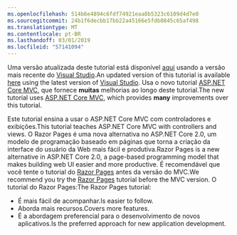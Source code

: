 ```yaml
---
ms.openlocfilehash: 514b6e4894c6fdf74921eaa8b5323c6109d4d7e0
ms.sourcegitcommit: 24b1f6decbb17bb22a45166e5fdb0845c65af498
ms.translationtype: MT
ms.contentlocale: pt-BR
ms.lasthandoff: 03/01/2019
ms.locfileid: "57141094"
---
```

<span data-ttu-id="6cae5-101">Uma versão atualizada deste tutorial está disponível [aqui](https://docs.microsoft.com/aspnet/core/tutorials/first-mvc-app/start-mvc) usando a versão mais recente do [Visual Studio](https://visualstudio.microsoft.com/).</span><span class="sxs-lookup"><span data-stu-id="6cae5-101">An updated version of this tutorial is available [here](https://docs.microsoft.com/aspnet/core/tutorials/first-mvc-app/start-mvc) using the latest version of [Visual Studio](https://visualstudio.microsoft.com/).</span></span> <span data-ttu-id="6cae5-102">Usa o novo tutorial [ASP.NET Core MVC](https://docs.microsoft.com/aspnet/core/mvc/), que fornece **muitas** melhorias ao longo deste tutorial.</span><span class="sxs-lookup"><span data-stu-id="6cae5-102">The new tutorial uses [ASP.NET Core MVC](https://docs.microsoft.com/aspnet/core/mvc/), which provides **many** improvements over this tutorial.</span></span>

<span data-ttu-id="6cae5-103">Este tutorial ensina a usar o ASP.NET Core MVC com controladores e exibições.</span><span class="sxs-lookup"><span data-stu-id="6cae5-103">This tutorial teaches ASP.NET Core MVC with controllers and views.</span></span> <span data-ttu-id="6cae5-104">O Razor Pages é uma nova alternativa no ASP.NET Core 2.0, um modelo de programação baseado em páginas que torna a criação da interface do usuário da Web mais fácil e produtiva.</span><span class="sxs-lookup"><span data-stu-id="6cae5-104">Razor Pages is a new alternative in ASP.NET Core 2.0, a page-based programming model that makes building web UI easier and more productive.</span></span> <span data-ttu-id="6cae5-105">É recomendável que você tente o tutorial do [Razor Pages](https://docs.microsoft.com/aspnet/core/mvc/razor-pages) antes da versão do MVC.</span><span class="sxs-lookup"><span data-stu-id="6cae5-105">We recommend you try the [Razor Pages](https://docs.microsoft.com/aspnet/core/mvc/razor-pages) tutorial before the MVC version.</span></span> <span data-ttu-id="6cae5-106">O tutorial do Razor Pages:</span><span class="sxs-lookup"><span data-stu-id="6cae5-106">The Razor Pages tutorial:</span></span>

* <span data-ttu-id="6cae5-107">É mais fácil de acompanhar.</span><span class="sxs-lookup"><span data-stu-id="6cae5-107">Is easier to follow.</span></span>
* <span data-ttu-id="6cae5-108">Aborda mais recursos.</span><span class="sxs-lookup"><span data-stu-id="6cae5-108">Covers more features.</span></span>
* <span data-ttu-id="6cae5-109">É a abordagem preferencial para o desenvolvimento de novos aplicativos.</span><span class="sxs-lookup"><span data-stu-id="6cae5-109">Is the preferred approach for new application development.</span></span>
